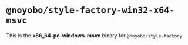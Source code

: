 # `@noyobo/style-factory-win32-x64-msvc`

This is the **x86_64-pc-windows-msvc** binary for `@noyobo/style-factory`
